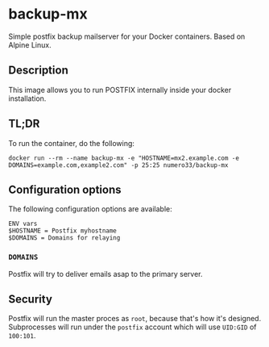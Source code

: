 # backup-mx
Simple postfix backup mailserver for your Docker containers. Based on Alpine Linux.

## Description

This image allows you to run POSTFIX internally inside your docker installation.

## TL;DR

To run the container, do the following:
```
docker run --rm --name backup-mx -e "HOSTNAME=mx2.example.com -e DOMAINS=example.com,example2.com" -p 25:25 numero33/backup-mx
```

## Configuration options

The following configuration options are available:
```
ENV vars
$HOSTNAME = Postfix myhostname
$DOMAINS = Domains for relaying
```

### `DOMAINS`

Postfix will try to deliver emails asap to the primary server.

## Security

Postfix will run the master proces as `root`, because that's how it's designed. Subprocesses will run under the `postfix` account
which will use `UID:GID` of `100:101`.